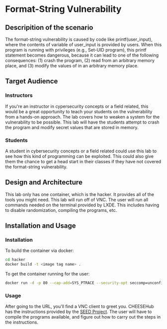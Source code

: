 # Format-String Vulnerability

## Descripition of the scenario
The format-string vulnerability is caused by code like printf(user_input), where the contents of variable of user_input is provided by users. When this program is running with privileges (e.g., Set-UID program), this printf statement becomes dangerous, because it can lead to one of the following consequences: (1) crash the program, (2) read from an arbitrary memory place, and (3) modify the values of in an arbitrary memory place. 

## Target Audience

### Instructors
If you're an instructor in cypersecurity concepts or a field related, this would be a great opportunity to teach your students on the vulnerability from a hands-on approach. The lab covers how to weaken a system for the vulnerability to be possible. This lab will have the students attempt to crash the program and modify secret values that are stored in memory.

### Students
A student in cybersecurity concepts or a field related could use this lab to see how this kind of programming can be exploited. This could also give them the chance to get a head start in their classes if they have not covered the format-string vulnerability.

## Design and Architecture
This lab only has one container, which is the hacker. It provides all of the tools you might need. This lab will run off of VNC. The user will run all commands needed on the terminal provided by LXDE. This includes having to disable randomization, compiling the programs, etc.

## Installation and Usage

### Installation
To build the container via docker:

```bash
cd hacker
docker build -t <image tag name> .
```

To get the container running for the user:

```bash
docker run -d -p 80 --cap-add=SYS_PTRACE --security-opt seccomp=unconfined <image tag name>
```
### Usage
After going to the URL, you'll find a VNC client to greet you. CHEESEHub has the instructions provided by the [SEED Project](https://seedsecuritylabs.org/index.html). The user will have to compile the programs available, and figure out how to carry out the steps in the instructions. 
